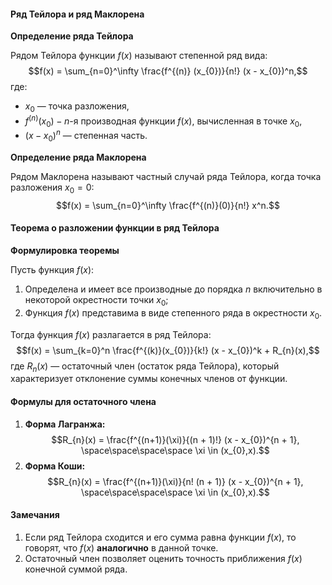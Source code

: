 #### Ряд Тейлора и ряд Маклорена

**Определение ряда Тейлора**

Рядом Тейлора функции $f(x)$ называют степенной ряд вида:
$$f(x) = \sum_{n=0}^\infty \frac{f^{(n)} (x_{0})}{n!} (x - x_{0})^n,$$
где:
- $x_{0}$ — точка разложения,
- $f^{(n)}(x_{0}) - n$-я производная функции $f(x)$, вычисленная в точке $x_{0}$​,
- $(x−x_{0})^n$ — степенная часть.

**Определение ряда Маклорена**

Рядом Маклорена называют частный случай ряда Тейлора, когда точка разложения $x_{0} = 0:$
$$f(x) = \sum_{n=0}^\infty \frac{f^{(n)}(0)}{n!} x^n.$$

#### Теорема о разложении функции в ряд Тейлора

**Формулировка теоремы**

Пусть функция $f(x):$
1. Определена и имеет все производные до порядка $n$ включительно в некоторой окрестности точки $x_{0}$​;
2. Функция $f(x)$ представима в виде степенного ряда в окрестности $x_{0}$​.

Тогда функция $f(x)$ разлагается в ряд Тейлора:
$$f(x) = \sum_{k=0}^n \frac{f^{(k)}(x_{0})}{k!} (x - x_{0})^k + R_{n}(x),$$
где $R_{n}(x)$ — остаточный член (остаток ряда Тейлора), который характеризует отклонение суммы конечных членов от функции.

#### Формулы для остаточного члена

1. **Форма Лагранжа:**
	$$R_{n}(x) = \frac{f^{(n+1)}(\xi)}{(n + 1)!} (x - x_{0})^{n + 1}, \space\space\space\space \xi \in (x_{0},x).$$
2. **Форма Коши:**
	$$R_{n}(x) = \frac{f^{(n+1)}(\xi)}{n! (n + 1)} (x - x_{0})^{n + 1}, \space\space\space\space \xi \in (x_{0},x).$$

#### Замечания

1. Если ряд Тейлора сходится и его сумма равна функции $f(x)$, то говорят, что $f(x)$ **аналогично** в данной точке.
2. Остаточный член позволяет оценить точность приближения $f(x)$ конечной суммой ряда.